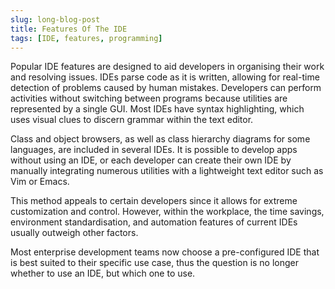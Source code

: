```yaml
---
slug: long-blog-post
title: Features Of The IDE
tags: [IDE, features, programming]
---
```

Popular IDE features are designed to aid developers in organising their work and resolving issues. IDEs parse code as it is written, allowing for real-time detection of problems caused by human mistakes. Developers can perform activities without switching between programs because utilities are represented by a single GUI. Most IDEs have syntax highlighting, which uses visual clues to discern grammar within the text editor.

Class and object browsers, as well as class hierarchy diagrams for some languages, are included in several IDEs. It is possible to develop apps without using an IDE, or each developer can create their own IDE by manually integrating numerous utilities with a lightweight text editor such as Vim or Emacs.

This method appeals to certain developers since it allows for extreme customization and control. However, within the workplace, the time savings, environment standardisation, and automation features of current IDEs usually outweigh other factors.

Most enterprise development teams now choose a pre-configured IDE that is best suited to their specific use case, thus the question is no longer whether to use an IDE, but which one to use.
